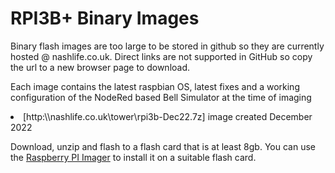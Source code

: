 
<H1>RPI3B+ Binary Images</H1>

<p>Binary flash images are too large to be stored in github so they are currently hosted @ nashlife.co.uk.  Direct links are not supported in GitHub so copy the url to a new browser page to download.

<p>Each image contains the latest raspbian OS, latest fixes and a working configuration of the NodeRed based Bell Simulator at the time of imaging

<li>[http:\\nashlife.co.uk\tower\rpi3b-Dec22.7z]  image created December 2022 

<p>Download, unzip and flash to a flash card that is at least 8gb.  You can use the <a href="https://www.raspberrypi.com/software/">Raspberry PI Imager</a> to install it on a suitable flash card.
